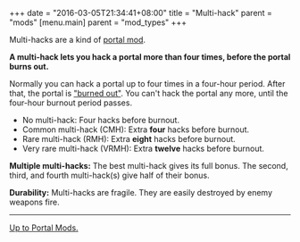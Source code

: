 +++
date = "2016-03-05T21:34:41+08:00"
title = "Multi-hack"
parent = "mods"
[menu.main]
    parent = "mod_types"
+++

Multi-hacks are a kind of [portal mod](../).

**A multi-hack lets you hack a portal more than four times, before the portal burns out.**

Normally you can hack a portal up to four times in a four-hour period. After that, the portal is ["burned out"](mechanics/burnout). You can't hack the portal any more, until the four-hour burnout period passes.

  * No multi-hack: Four hacks before burnout.
  * Common multi-hack (CMH): Extra **four** hacks before burnout.
  * Rare multi-hack (RMH): Extra **eight** hacks before burnout.
  * Very rare multi-hack (VRMH): Extra **twelve** hacks before burnout.

**Multiple multi-hacks:** The best multi-hack gives its full bonus. The second, third, and fourth multi-hack(s) give half of their bonus.

**Durability:** Multi-hacks are fragile. They are easily destroyed by enemy weapons fire.

----

[Up to Portal Mods.](../)